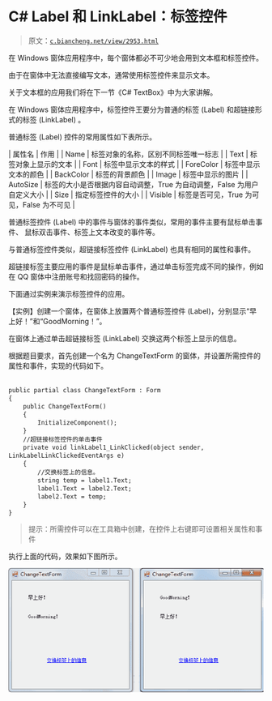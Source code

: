 # C# Label 和 LinkLabel：标签控件

> 原文：[`c.biancheng.net/view/2953.html`](http://c.biancheng.net/view/2953.html)

在 Windows 窗体应用程序中，每个窗体都必不可少地会用到文本框和标签控件。

由于在窗体中无法直接编写文本，通常使用标签控件来显示文本。

关于文本框的应用我们将在下一节《C# TextBox》中为大家讲解。

在 Windows 窗体应用程序中，标签控件王要分为普通的标签 (Label) 和超链接形式的标签 (LinkLabel) 。

普通标签 (Label) 控件的常用属性如下表所示。

| 属性名 | 作用 |
| Name | 标签对象的名称，区别不同标签唯一标志 |
| Text | 标签对象上显示的文本 |
| Font | 标签中显示文本的样式 |
| ForeColor | 标签中显示文本的颜色 |
| BackColor | 标签的背景颜色 |
| Image | 标签中显示的图片 |
| AutoSize | 标签的大小是否根据内容自动调整，True 为自动调整，False 为用户自定义大小 |
| Size | 指定标签控件的大小 |
| Visible | 标签是否可见，True 为可见，False 为不可见 |

普通标签控件 (Label) 中的事件与窗体的事件类似，常用的事件主要有鼠标单击事件、 鼠标双击事件、标签上文本改变的事件等。

与普通标签控件类似，超链接标签控件 (LinkLabel) 也具有相同的属性和事件。

超链接标签主要应用的事件是鼠标单击事件，通过单击标签完成不同的操作，例如在 QQ 窗体中注册账号和找回密码的操作。

下面通过实例来演示标签控件的应用。

【实例】创建一个窗体，在窗体上放置两个普通标签控件 (Label)，分别显示“早上好！”和“GoodMorning！”。

在窗体上通过单击超链接标签 (LinkLabel) 交换这两个标签上显示的信息。

根据题目要求，首先创建一个名为 ChangeTextForm 的窗体，并设置所需控件的属性和事件，实现的代码如下。

```

public partial class ChangeTextForm : Form
{
    public ChangeTextForm()
    {
        InitializeComponent();
    }
    //超链接标签控件的单击事件
    private void linkLabel1_LinkClicked(object sender, LinkLabelLinkClickedEventArgs e)
    {
        //交换标签上的信息。
        string temp = label1.Text;
        label1.Text = label2.Text;
        label2.Text = temp;
    }
}
```

> 提示：所需控件可以在工具箱中创建，在控件上右键即可设置相关属性和事件

执行上面的代码，效果如下图所示。

![标签信息交换前和交换后的效果](img/728ec34537a8bf434f6b3adf313a8b31.png)